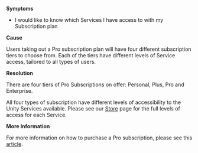 

**Symptoms**


- I would like to know which Services I have access to with my Subscription plan



**Cause**



Users taking out a Pro subscription plan will have four different subscription tiers to choose from. Each of the tiers have different levels of Service access, tailored to all types of users.



**Resolution**



There are four tiers of Pro Subscriptions on offer: Personal, Plus, Pro and Enterprise.



All four types of subscription have different levels of accessibility to the Unity Services available. Please see our [Store](https://store.unity.com/) page for the full levels of access for each Service.



**More Information**



For more information on how to purchase a Pro subscription, please see this [article](https://support.unity3d.com/hc/en-us/articles/210197103).





